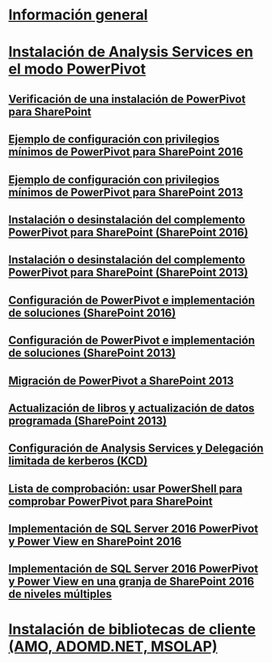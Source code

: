 # [Información general](install-analysis-services.md)  
# [Instalación de Analysis Services en el modo PowerPivot](install-analysis-services-in-power-pivot-mode.md)  
## [Verificación de una instalación de PowerPivot para SharePoint](verify-a-power-pivot-for-sharepoint-installation.md)  
## [Ejemplo de configuración con privilegios mínimos de PowerPivot para SharePoint 2016](power-pivot-minimum-privilege-example-sharepoint-2016.md)  
## [Ejemplo de configuración con privilegios mínimos de PowerPivot para SharePoint 2013](power-pivot-minimum-privilege-example-sharepoint-2013.md)  
## [Instalación o desinstalación del complemento PowerPivot para SharePoint (SharePoint 2016)](install-or-uninstall-the-power-pivot-for-sharepoint-add-in-sharepoint-2016.md)  
## [Instalación o desinstalación del complemento PowerPivot para SharePoint (SharePoint 2013)](install-or-uninstall-the-power-pivot-for-sharepoint-add-in-sharepoint-2013.md)  
## [Configuración de PowerPivot e implementación de soluciones (SharePoint 2016)](configure-power-pivot-and-deploy-solutions-sharepoint-2016.md)  
## [Configuración de PowerPivot e implementación de soluciones (SharePoint 2013)](configure-power-pivot-and-deploy-solutions-sharepoint-2013.md)  
## [Migración de PowerPivot a SharePoint 2013](migrate-power-pivot-to-sharepoint-2013.md)  
## [Actualización de libros y actualización de datos programada (SharePoint 2013)](upgrade-workbooks-and-scheduled-data-refresh-sharepoint-2013.md)  
## [Configuración de Analysis Services y Delegación limitada de kerberos (KCD)](configure-analysis-services-and-kerberos-constrained-delegation-kcd.md)  
## [Lista de comprobación: usar PowerShell para comprobar PowerPivot para SharePoint](checklist-use-powershell-to-verify-power-pivot-for-sharepoint.md)  
## [Implementación de SQL Server 2016 PowerPivot y Power View en SharePoint 2016](deploying-sql-server-2016-powerpivot-and-power-view-in-sharepoint-2016.md)  
## [Implementación de SQL Server 2016 PowerPivot y Power View en una granja de SharePoint 2016 de niveles múltiples](deploy-powerpivot-and-power-view-multi-tier-sharepoint-2016-farm.md)  
# [Instalación de bibliotecas de cliente (AMO, ADOMD.NET, MSOLAP)](../data-providers-used-for-analysis-services-connections.md)  
